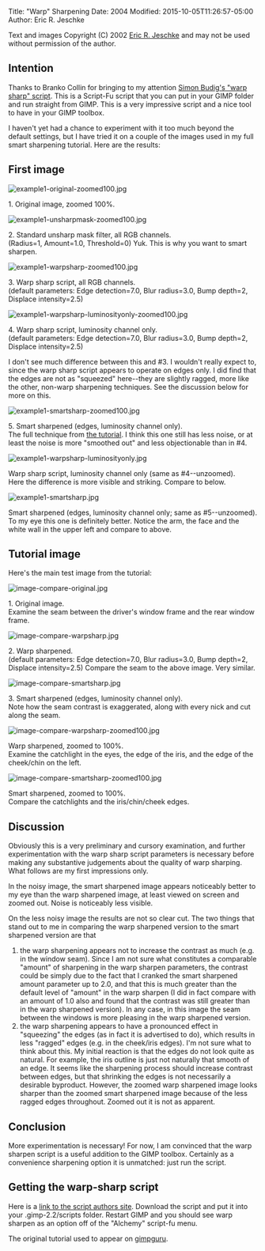 Title: "Warp" Sharpening
Date: 2004
Modified: 2015-10-05T11:26:57-05:00
Author: Eric R. Jeschke


<p>
  Text and images Copyright (C) 2002 <a href="mail:People-Jeschke_Eric_R">Eric R. Jeschke</a> and may not be used without permission of the author.
</p>

<h2>Intention</h2>
<p>
  Thanks to Branko Collin for bringing to my attention <a href="http://www.home.unix-ag.org/simon/gimp/warp-sharp.html">Simon Budig's "warp sharp" script</a>. 
  This is a Script-Fu script that you can put in your GIMP folder and run straight from GIMP. 
  This is a very impressive script and a nice tool to have in your GIMP toolbox.
</p>
<p>
  I haven't yet had a chance to experiment with it too much beyond the default settings, 
  but I have tried it on a couple of the images used in my full smart sharpening tutorial. 
  Here are the results:
</p>

<h2>First image</h2>
<p class="images">
  <img src="example1-original-zoomed100.jpg" alt="example1-original-zoomed100.jpg" />
</p>
<p>
  1. Original image, zoomed 100%.
</p>

<p class="images">
  <img src="example1-unsharpmask-zoomed100.jpg" alt="example1-unsharpmask-zoomed100.jpg" />
</p>
<p>
  2. Standard unsharp mask filter, all RGB channels.
  <br />
  (Radius=1, Amount=1.0, Threshold=0) Yuk. This is why you want to smart sharpen.
</p>

<p class="images">
  <img src="example1-warpsharp-zoomed100.jpg" alt="example1-warpsharp-zoomed100.jpg" />
</p>
<p>
  3. Warp sharp script, all RGB channels.
  <br />
  (default parameters: Edge detection=7.0, Blur radius=3.0, Bump depth=2, Displace intensity=2.5)
</p>

<p class="images">
  <img src="example1-warpsharp-luminosityonly-zoomed100.jpg" alt="example1-warpsharp-luminosityonly-zoomed100.jpg" />
</p>
<p>
  4. Warp sharp script, luminosity channel only.
  <br />
  (default parameters: Edge detection=7.0, Blur radius=3.0, Bump depth=2, Displace intensity=2.5)
</p>
<p>
  I don't see much difference between this and #3. I wouldn't really expect to, since the warp sharp script appears to operate on edges only. 
  I did find that the edges are not as "squeezed" here--they are slightly ragged, 
  more like the other, non-warp sharpening techniques. See the discussion below for more on this.
</p>

<p class="images">
  <img src="example1-smartsharp-zoomed100.jpg" alt="example1-smartsharp-zoomed100.jpg" />
</p>
<p>
  5. Smart sharpened (edges, luminosity channel only).
  <br />
  The full technique from <a href="/tutorials/Smart_Sharpening/">the tutorial</a>. 
  I think this one still has less noise, or at least the noise is more "smoothed out" and less objectionable than in #4.
</p>

<p class="images">
  <img src="example1-warpsharp-luminosityonly.jpg" alt="example1-warpsharp-luminosityonly.jpg" />
</p>
<p>
  Warp sharp script, luminosity channel only (same as #4--unzoomed).
  <br />
  Here the difference is more visible and striking. Compare to below.
</p>

<p class="images">
  <img src="example1-smartsharp.jpg" alt="example1-smartsharp.jpg" />
</p>
<p>
  Smart sharpened (edges, luminosity channel only; same as #5--unzoomed).
  <br />
  To my eye this one is definitely better. Notice the arm, the face and the white wall in the upper left and compare to above.
</p>

<h2>Tutorial image</h2>
<p>
  Here's the main test image from the tutorial:
</p>
<p class="images">
  <img src="image-compare-original.jpg" alt="image-compare-original.jpg" />
</p>
<p>
  1. Original image.
  <br />
  Examine the seam between the driver's window frame and the rear window frame.
</p>

<p class="images">
  <img src="image-compare-warpsharp.jpg" alt="image-compare-warpsharp.jpg" />
</p>
<p>
  2. Warp sharpened.
  <br />
  (default parameters: Edge detection=7.0, Blur radius=3.0, Bump depth=2, Displace intensity=2.5) Compare the seam to the above image. Very similar.
</p>

<p class="images">
  <img src="image-compare-smartsharp.jpg" alt="image-compare-smartsharp.jpg" />
</p>
<p>
  3. Smart sharpened (edges, luminosity channel only).
  <br />
  Note how the seam contrast is exaggerated, along with every nick and cut along the seam.
</p>

<p class="images">
  <img src="image-compare-warpsharp-zoomed100.jpg" alt="image-compare-warpsharp-zoomed100.jpg" />
</p>
<p>
  Warp sharpened, zoomed to 100%.
  <br />
  Examine the catchlight in the eyes, the edge of the iris, and the edge of the cheek/chin on the left.
</p>

<p class="images">
  <img src="image-compare-smartsharp-zoomed100.jpg" alt="image-compare-smartsharp-zoomed100.jpg" />
</p>
<p>
  Smart sharpened, zoomed to 100%.
  <br />
  Compare the catchlights and the iris/chin/cheek edges.
</p>

<h2>Discussion</h2>
<p>
  Obviously this is a very preliminary and cursory examination, and further experimentation 
  with the warp sharp script parameters is necessary before making any substantive 
  judgements about the quality of warp sharping. What follows are my first impressions only.
</p>
<p>
  In the noisy image, the smart sharpened image appears noticeably better to my eye 
  than the warp sharpened image, at least viewed on screen and zoomed out. Noise is noticeably less visible.
</p>
<p>
  On the less noisy image the results are not so clear cut. The two things that stand out to me in 
  comparing the warp sharpened version to the smart sharpened version are that
</p>
<ol>
  <li>the warp sharpening appears not to increase the contrast as much (e.g. in the window seam). 
  Since I am not sure what constitutes a comparable "amount" of sharpening in 
  the warp sharpen parameters, the contrast could be simply due to the fact that I cranked 
  the smart sharpened amount parameter up to 2.0, and that this is much greater than 
  the default level of "amount" in the warp sharpen (I did in fact compare with an 
  amount of 1.0 also and found that the contrast was still greater than in the warp sharpened version). 
  In any case, in this image the seam between the windows is more pleasing in the warp sharpened version.
  </li>
  <li>the warp sharpening appears to have a pronounced effect in "squeezing" the edges (as in fact it is advertised to do), which results in less "ragged" edges 
  (e.g. in the cheek/iris edges). I'm not sure what to think about this. My initial reaction is that the edges do not look quite as natural. For example, 
  the iris outline is just not naturally that smooth of an edge. It seems like the sharpening process should increase contrast between edges, 
  but that shrinking the edges is not necessarily a desirable byproduct. However, the zoomed warp sharpened image looks sharper than the zoomed smart 
  sharpened image because of the less ragged edges throughout. Zoomed out it is not as apparent.
  </li>
</ol>

<h2>Conclusion</h2>
<p>
  More experimentation is necessary! For now, I am convinced that the warp sharpen script is a useful addition to the GIMP toolbox. 
  Certainly as a convenience sharpening option it is unmatched: just run the script.
</p>

<h2>Getting the warp-sharp script</h2>
<p>
  Here is a <a href="http://www.home.unix-ag.org/simon/gimp/warp-sharp.html">link to the script authors site</a>. 
  Download the script and put it into your .gimp-2.2/scripts folder. 
  Restart GIMP and you should see warp sharpen as an option off of the "Alchemy" script-fu menu.
</p>

<p>
    The original tutorial used to appear on <a href="https://web.archive.org/web/20140704043127/http://gimpguru.org/tutorials/smartsharpening/warp-sharpening/">gimpguru</a>.
</p>
